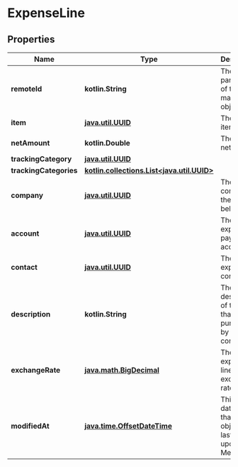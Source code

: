 
# ExpenseLine

## Properties
Name | Type | Description | Notes
------------ | ------------- | ------------- | -------------
**remoteId** | **kotlin.String** | The third-party API ID of the matching object. |  [optional]
**item** | [**java.util.UUID**](java.util.UUID.md) | The line&#39;s item. |  [optional]
**netAmount** | **kotlin.Double** | The line&#39;s net amount. |  [optional]
**trackingCategory** | [**java.util.UUID**](java.util.UUID.md) |  |  [optional]
**trackingCategories** | [**kotlin.collections.List&lt;java.util.UUID&gt;**](java.util.UUID.md) |  |  [optional]
**company** | [**java.util.UUID**](java.util.UUID.md) | The company the line belongs to. |  [optional]
**account** | [**java.util.UUID**](java.util.UUID.md) | The expense&#39;s payment account. |  [optional]
**contact** | [**java.util.UUID**](java.util.UUID.md) | The expense&#39;s contact. |  [optional]
**description** | **kotlin.String** | The description of the item that was purchased by the company. |  [optional]
**exchangeRate** | [**java.math.BigDecimal**](java.math.BigDecimal.md) | The expense line item&#39;s exchange rate. |  [optional]
**modifiedAt** | [**java.time.OffsetDateTime**](java.time.OffsetDateTime.md) | This is the datetime that this object was last updated by Merge |  [optional] [readonly]



